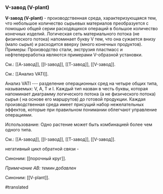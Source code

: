 ### V-завод (V-plant)

**V-завод (V-plant)** - производственная среда, характеризующаяся тем, что небольшое количество сырьевых материалов преобразуется с помощью общей серии расходящихся операций в большое количество конечных изделий. Логическая сеть материального потока (не физического потока) напоминает букву V тем, что она сужается внизу (мало сырья) и расходится вверху (много конечных продуктов). Примеры: Производство стали, экструзия пластмасс и нефтепереработка являются примерами V-образной установки.

См.: [[А-завод]], [[I-завод]], [[Т-завод]], [[V-завод]].

См.: [[Анализ VATI]].

Анализ VATI --- разделение операционных сред на четыре общих типа, называемых: V, A, T и I. Каждый тип назван в честь буквы, которая напоминает диаграмму логического потока (а не физического потока) сырья ( на основе его маршрутов) до готовой продукции. Каждая производственная среда имеет присущий набор нежелательных эффектов, которые при правильном понимании облегчают управление операциями.

Использование: Одно растение может быть комбинацией более чем одного типа.

См.: [[А-завод]], [[I-завод]], [[Т-завод]], [[V-завод]].

негативный цикл обратной связи -

Синоним: [[порочный круг]].

*Примечание АВ: темин добавлен*

Синоним: [[V-plant]].

#translated
